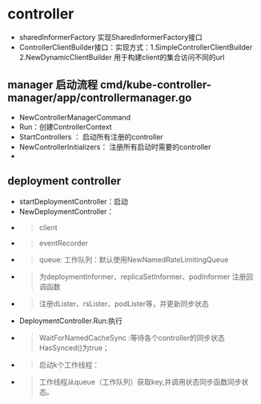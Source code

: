 # controller
- sharedInformerFactory 实现SharedInformerFactory接口
- ControllerClientBuilder接口：实现方式：1.SimpleControllerClientBuilder 2.NewDynamicClientBuilder 用于构建client的集合访问不同的url
## manager 启动流程 cmd/kube-controller-manager/app/controllermanager.go
- NewControllerManagerCommand 
- Run：创建ControllerContext
- StartControllers ： 启动所有注册的controller
- NewControllerInitializers： 注册所有启动时需要的controller
- 
## deployment controller
- startDeploymentController：启动
- NewDeploymentController：
- > client
- > eventRecorder
- > queue: 工作队列：默认使用NewNamedRateLimitingQueue
- > 为deploymentInformer、replicaSetInformer、podInformer 注册回调函数
- > 注册dLister、rsLister、podLister等，并更新同步状态
- DeploymentController.Run:执行
- >WaitForNamedCacheSync :等待各个controller的同步状态HasSynced()为true；
- > 启动k个工作线程：
- > 工作线程从queue（工作队列）获取key,并调用状态同步函数同步状态。
